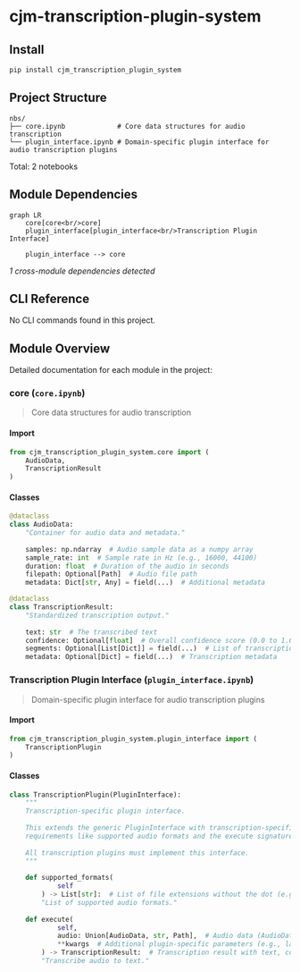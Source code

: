 # cjm-transcription-plugin-system


<!-- WARNING: THIS FILE WAS AUTOGENERATED! DO NOT EDIT! -->

## Install

``` bash
pip install cjm_transcription_plugin_system
```

## Project Structure

    nbs/
    ├── core.ipynb             # Core data structures for audio transcription
    └── plugin_interface.ipynb # Domain-specific plugin interface for audio transcription plugins

Total: 2 notebooks

## Module Dependencies

``` mermaid
graph LR
    core[core<br/>core]
    plugin_interface[plugin_interface<br/>Transcription Plugin Interface]

    plugin_interface --> core
```

*1 cross-module dependencies detected*

## CLI Reference

No CLI commands found in this project.

## Module Overview

Detailed documentation for each module in the project:

### core (`core.ipynb`)

> Core data structures for audio transcription

#### Import

``` python
from cjm_transcription_plugin_system.core import (
    AudioData,
    TranscriptionResult
)
```

#### Classes

``` python
@dataclass
class AudioData:
    "Container for audio data and metadata."
    
    samples: np.ndarray  # Audio sample data as a numpy array
    sample_rate: int  # Sample rate in Hz (e.g., 16000, 44100)
    duration: float  # Duration of the audio in seconds
    filepath: Optional[Path]  # Audio file path
    metadata: Dict[str, Any] = field(...)  # Additional metadata
```

``` python
@dataclass
class TranscriptionResult:
    "Standardized transcription output."
    
    text: str  # The transcribed text
    confidence: Optional[float]  # Overall confidence score (0.0 to 1.0)
    segments: Optional[List[Dict]] = field(...)  # List of transcription segments with timestamps and text
    metadata: Optional[Dict] = field(...)  # Transcription metadata
```

### Transcription Plugin Interface (`plugin_interface.ipynb`)

> Domain-specific plugin interface for audio transcription plugins

#### Import

``` python
from cjm_transcription_plugin_system.plugin_interface import (
    TranscriptionPlugin
)
```

#### Classes

``` python
class TranscriptionPlugin(PluginInterface):
    """
    Transcription-specific plugin interface.
    
    This extends the generic PluginInterface with transcription-specific
    requirements like supported audio formats and the execute signature.
    
    All transcription plugins must implement this interface.
    """
    
    def supported_formats(
            self
        ) -> List[str]:  # List of file extensions without the dot (e.g., ['wav', 'mp3', 'flac'])
        "List of supported audio formats."
    
    def execute(
            self,
            audio: Union[AudioData, str, Path],  # Audio data (AudioData object), file path (str), or Path object
            **kwargs  # Additional plugin-specific parameters (e.g., language, model)
        ) -> TranscriptionResult:  # Transcription result with text, confidence, segments, and metadata
        "Transcribe audio to text."
```
